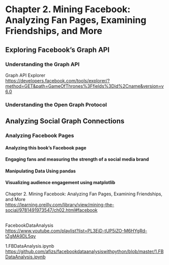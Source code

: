 # Chapter 2. Mining Facebook: Analyzing Fan Pages, Examining Friendships, and More

## Exploring Facebook’s Graph API

### Understanding the Graph API
Graph API Explorer
<br>https://developers.facebook.com/tools/explorer/?method=GET&path=GameOfThrones%3Ffields%3Did%2Cname&version=v6.0
### Understanding the Open Graph Protocol

## Analyzing Social Graph Connections
### Analyzing Facebook Pages
#### Analyzing this book’s Facebook page
#### Engaging fans and measuring the strength of a social media brand
#### Manipulating Data Using pandas
#### Visualizing audience engagement using matplotlib

Chapter 2. Mining Facebook: Analyzing Fan Pages, Examining Friendships, and More
<br>https://learning.oreilly.com/library/view/mining-the-social/9781491973547/ch02.html#facebook

<br>FacebookDataAnalysis
<br>https://www.youtube.com/playlist?list=PL3EjD-tUP5iZO-M6HYgRd-tZgMA9DL5qy

1.FBDataAnalysis.ipynb
<br>https://github.com/afizs/facebookdataanalysiswithpython/blob/master/1.FBDataAnalysis.ipynb
